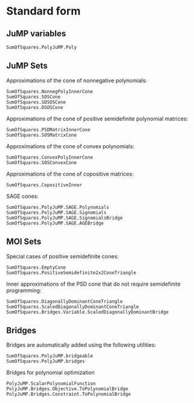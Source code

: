 # Standard form

## JuMP variables

```@docs
SumOfSquares.PolyJuMP.Poly
```

## JuMP Sets

Approximations of the cone of nonnegative polynomials:
```@docs
SumOfSquares.NonnegPolyInnerCone
SumOfSquares.SOSCone
SumOfSquares.SDSOSCone
SumOfSquares.DSOSCone
```

Approximations of the cone of positive semidefinite polynomial matrices:
```@docs
SumOfSquares.PSDMatrixInnerCone
SumOfSquares.SOSMatrixCone
```

Approximations of the cone of convex polynomials:
```@docs
SumOfSquares.ConvexPolyInnerCone
SumOfSquares.SOSConvexCone
```

Approximations of the cone of copositive matrices:
```@docs
SumOfSquares.CopositiveInner
```

SAGE cones:
```@docs
SumOfSquares.PolyJuMP.SAGE.Polynomials
SumOfSquares.PolyJuMP.SAGE.Signomials
SumOfSquares.PolyJuMP.SAGE.SignomialsBridge
SumOfSquares.PolyJuMP.SAGE.AGEBridge
```

## MOI Sets

Special cases of positive semidefinite cones:
```@docs
SumOfSquares.EmptyCone
SumOfSquares.PositiveSemidefinite2x2ConeTriangle
```

Inner approximations of the PSD cone that do not require semidefinite
programming:
```@docs
SumOfSquares.DiagonallyDominantConeTriangle
SumOfSquares.ScaledDiagonallyDominantConeTriangle
SumOfSquares.Bridges.Variable.ScaledDiagonallyDominantBridge
```

## Bridges

Bridges are automatically added using the following utilities:
```@docs
SumOfSquares.PolyJuMP.bridgeable
SumOfSquares.PolyJuMP.bridges
```

Bridges for polynomial optimization
```@docs
PolyJuMP.ScalarPolynomialFunction
PolyJuMP.Bridges.Objective.ToPolynomialBridge
PolyJuMP.Bridges.Constraint.ToPolynomialBridge
```
